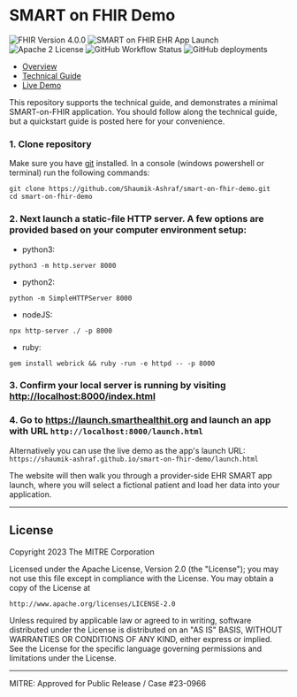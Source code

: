 # SMART on FHIR Demo

![FHIR Version 4.0.0](https://img.shields.io/badge/FHIR-R4-orange)
![SMART on FHIR EHR App Launch](https://img.shields.io/badge/SMART--on--FHIR-EHR%20App%20Launch-blueviolet)
![Apache 2 License](https://img.shields.io/badge/license-Apache%202-blue)
![GitHub Workflow Status](https://img.shields.io/github/actions/workflow/status/shaumik-ashraf/smart-on-fhir-demo/deploy.yml)
![GitHub deployments](https://img.shields.io/github/deployments/shaumik-ashraf/smart-on-fhir-demo/github-pages?label=pages)

- [Overview](https://mitre.github.io/fhir-for-research/modules/smart-on-fhir-intro)
- [Technical Guide](https://mitre.github.io/fhir-for-research/modules/smart-on-fhir-tech)
- [Live Demo](https://shaumik-ashraf.github.io/smart-on-fhir-demo/index.html)

This repository supports the technical guide, and demonstrates a minimal SMART-on-FHIR application. You should follow along the technical guide, but a quickstart guide is posted here for your convenience.

### 1. Clone repository

Make sure you have [git](https://git-scm.com/downloads) installed. In a console (windows powershell or terminal) run the following commands:

```
git clone https://github.com/Shaumik-Ashraf/smart-on-fhir-demo.git
cd smart-on-fhir-demo
```

### 2. Next launch a static-file HTTP server. A few options are provided based on your computer environment setup:

- python3:

```
python3 -m http.server 8000
```

- python2:

```
python -m SimpleHTTPServer 8000
```

- nodeJS:

```
npx http-server ./ -p 8000
```

- ruby:

```
gem install webrick && ruby -run -e httpd -- -p 8000
```

### 3. Confirm your local server is running by visiting <http://localhost:8000/index.html>

### 4. Go to <https://launch.smarthealthit.org> and launch an app with URL `http://localhost:8000/launch.html`

Alternatively you can use the live demo as the app's launch URL: `https://shaumik-ashraf.github.io/smart-on-fhir-demo/launch.html`

The website will then walk you through a provider-side EHR SMART app launch, where you will select a fictional patient and load her data into your application.

---

## License

Copyright 2023 The MITRE Corporation

Licensed under the Apache License, Version 2.0 (the "License");
you may not use this file except in compliance with the License.
You may obtain a copy of the License at

    http://www.apache.org/licenses/LICENSE-2.0

Unless required by applicable law or agreed to in writing, software
distributed under the License is distributed on an "AS IS" BASIS,
WITHOUT WARRANTIES OR CONDITIONS OF ANY KIND, either express or implied.
See the License for the specific language governing permissions and
limitations under the License.

---

MITRE: Approved for Public Release / Case #23-0966
